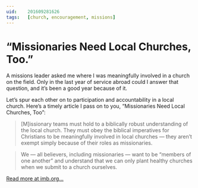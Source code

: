 ```yaml
---
uid:	201609281626
tags:	[church, encouragement, missions]
---
```


# “Missionaries Need Local Churches, Too.”

A missions leader asked me where I was meaningfully involved in a church on the field. Only in the last year of service abroad could I answer that question, and it’s been a good year because of it.

Let’s spur each other on to participation and accountability in a local church. Here’s a timely article I pass on to you, “Missionaries Need Local Churches, Too”:

> [M]issionary teams must hold to a biblically robust understanding of the local church. They must obey the biblical imperatives for Christians to be meaningfully involved in local churches — they aren’t exempt simply because of their roles as missionaries.

> We — all believers, including missionaries — want to be “members of one another” and understand that we can only plant healthy churches when we submit to a church ourselves.

[Read more at imb.org…](https://www.imb.org/2016/09/20/missionaries-need-local-churches-too/)
